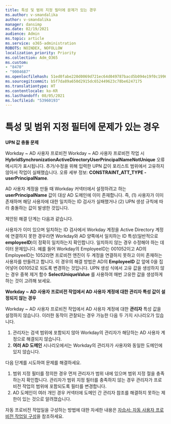 ```yaml
---
title: 특성 및 범위 지정 필터에 문제가 있는 경우
ms.author: v-smandalika
author: v-smandalika
manager: dansimp
ms.date: 02/19/2021
audience: Admin
ms.topic: article
ms.service: o365-administration
ROBOTS: NOINDEX, NOFOLLOW
localization_priority: Priority
ms.collection: Adm_O365
ms.custom:
- "8470"
- "9004687"
ms.openlocfilehash: 51ed0fabe220d0069d721ec64d049787bacd5b094e19f0c1996a28e07bb56f03
ms.sourcegitcommit: b5f7da89a650d2915dc652449623c78be6247175
ms.translationtype: HT
ms.contentlocale: ko-KR
ms.lasthandoff: 08/05/2021
ms.locfileid: "53960193"
---
```

# <a name="problem-with-attribute-and-scoping-filter"></a>특성 및 범위 지정 필터에 문제가 있는 경우

**UPN 값 충돌 문제**

Workday ~ AD 사용자 프로비전 Workday ~ AD 사용자 프로비전 작업 시 **HybridSynchronizationActiveDirectoryUserPrincipalNameNotUnique** 오류 메시지가 표시됩니다. 추가/수정을 위해 입력한 UPN 값이 포리스트 범위에서 고유하지 않아서 작업이 실패했습니다. 오류 세부 정보: **CONSTRAINT_ATT_TYPE - userPrincipalName**.

AD 사용자 계정을 만들 때 Workday 커넥터에서 설정하려고 하는 **userPrincipalName** 값이 대상 AD 도메인에 이미 존재합니다. 즉, (1) 사용자가 이미 존재하며 해당 사용자에 대한 일치하는 ID 검사가 실패했거나 (2) UPN 생성 규칙에 따라 충돌하는 값이 발생한 것입니다.

제안된 해결 단계는 다음과 같습니다.

사용자가 이미 있으며 일치하는 ID 검사에서 Workday 계정을 Active Directory 계정에 연결하지 못한 경우라면 Workday와 AD 양쪽에서 일치하는 ID 특성(일반적으로 **employeeID**)이 정확히 일치하는지 확인합니다. 일치하지 않는 경우 수정해야 하는 데이터 문제입니다. 예를 들어 Workday의 EmployeeID는 001052이고 AD의 EmployeeID는 1052라면 프로비전 엔진이 두 계정을 연결하지 못하고 이미 존재하는 사용자를 만들려고 합니다. 이 경우의 해결 방법은 AD의 **EmployeeID** 값 앞에 0을 집어넣어 001052로 되도록 변경하는 것입니다.
UPN 생성 식에서 고유 값을 생성하지 않는 경우 중복 제거 함수 **SelectUniqueValue** 를 사용하여 매번 고유한 값을 생성하게 하는 것이 고려해 보세요.

**Workday ~ AD 사용자 프로비전 작업에서 AD 사용자 계정에 대한 관리자 특성 값이 설정되지 않는 경우**

Workday ~ AD 사용자 프로비전 작업에서 AD 사용자 계정에 대한 **관리자** 특성 값을 설정하지 않습니다. 이러한 동작이 관찰되는 경우 가능한 다음 두 가지 시나리오가 있습니다.

1. 관리자는 검색 범위에 포함되지 않아 Workday의 관리자가 해당하는 AD 사용자 계정으로 해결되지 않습니다.
2. **여러 AD 도메인** 시나리오에서는 Workday의 관리자가 사용자와 동일한 도메인에 있지 않습니다.

다음 단계를 시도하여 문제를 해결하세요.

1. 범위 지정 필터를 정의한 경우 먼저 관리자가 범위 내에 있으며 범위 지정 절을 충족하는지 확인합니다. 관리자가 범위 지정 필터를 충족하지 않는 경우 관리자가 프로비전 작업의 범위에 포함되도록 필터를 변경합니다.
2. AD 도메인이 여러 개인 경우 커넥터에 도메인 간 관리자 참조를 해결하지 못하는 제한이 있는 것으로 알려졌습니다.

자동 프로비전 작업일을 구성하는 방법에 대한 자세한 내용은 [자습서: 자동 사용자 프로비전 작업일 구성](https://docs.microsoft.com/azure/active-directory/saas-apps/workday-inbound-tutorial)을 참조하세요.













